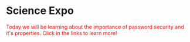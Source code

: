 <!DOCTYPE html>
<html>
<head>

<style>
  p {
    color: red;
  }
</style>

</head>
<body>

<div class="center_div">
  <h1>Science Expo</h1>
  <p>Today we will be learning about the importance of password security and it's properties. Click in the links to learn more!</p>
</div>

</body>
</html>
